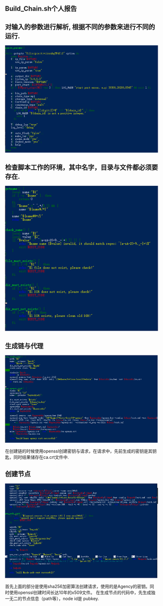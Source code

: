 Build_Chain.sh个人报告
---------------------

对输入的参数进行解析, 根据不同的参数来进行不同的运行.
----------
![image](https://github.com/webanklabgroup5/Day1/blob/master/%E8%8E%AB%E6%B3%BD%E5%A8%81/image/%E8%A7%A3%E6%9E%90%E8%BE%93%E5%85%A5%E5%8F%82%E6%95%B0%E7%9A%84%E4%BB%A3%E7%A0%81.png)


检查脚本工作的环境，其中名字，目录与文件都必须要存在.
-------------

![image](https://github.com/webanklabgroup5/Day1/blob/master/%E8%8E%AB%E6%B3%BD%E5%A8%81/image/%E6%A3%80%E6%9F%A5%E5%B7%A5%E4%BD%9C%E7%8E%AF%E5%A2%83%E7%9A%84%E5%AD%98%E5%9C%A8%E6%80%A7.png)

生成链与代理
-------------
![image](https://github.com/webanklabgroup5/Day1/blob/master/%E8%8E%AB%E6%B3%BD%E5%A8%81/image/%E7%94%9F%E6%88%90%E9%93%BE%E4%B8%8E%E4%BB%A3%E7%90%86%E7%9A%84%E4%BB%A3%E7%A0%81.png)

在创建链的时候使用openssl创建密钥与请求，在请求中，先前生成的密钥是其钥匙，同时结果储存在ca.crt文件中.

创建节点
-----------
![image](https://github.com/webanklabgroup5/Day1/blob/master/%E8%8E%AB%E6%B3%BD%E5%A8%81/image/%E5%88%9B%E5%BB%BA%E7%BB%93%E7%82%B9.png)

首先上面的部分是使用sha256加密算法创建请求，使用的是Agency的密钥。同时使用openssl创建时间长达10年的x509文件。
在生成节点的代码中，先生成独一无二的节点信息（path等），node id是 pubkey.





